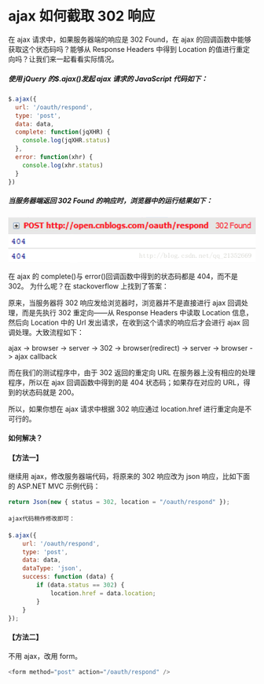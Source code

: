 # ajax 如何截取 302 响应

在 ajax 请求中，如果服务器端的响应是 302 Found，在 ajax 的回调函数中能够获取这个状态码吗？能够从 Response Headers 中得到 Location 的值进行重定向吗？让我们来一起看看实际情况。

##### 使用 jQuery 的\$.ajax()发起 ajax 请求的 JavaScript 代码如下：

```javascript
$.ajax({
  url: '/oauth/respond',
  type: 'post',
  data: data,
  complete: function(jqXHR) {
    console.log(jqXHR.status)
  },
  error: function(xhr) {
    console.log(xhr.status)
  }
})
```

<!-- more -->

##### 当服务器端返回 302 Found 的响应时，浏览器中的运行结果如下：

![111](./assets/ajax/111.png)

在 ajax 的 complete()与 error()回调函数中得到的状态码都是 404，而不是 302。
为什么呢？在 stackoverflow 上找到了答案：

原来，当服务器将 302 响应发给浏览器时，浏览器并不是直接进行 ajax 回调处理，而是先执行 302 重定向——从 Response Headers 中读取 Location 信息，然后向 Location 中的 Url 发出请求，在收到这个请求的响应后才会进行 ajax 回调处理。大致流程如下：

ajax -> browser -> server -> 302 -> browser(redirect) -> server -> browser -> ajax callback

而在我们的测试程序中，由于 302 返回的重定向 URL 在服务器上没有相应的处理程序，所以在 ajax 回调函数中得到的是 404 状态码；如果存在对应的 URL，得到的状态码就是 200。

所以，如果你想在 ajax 请求中根据 302 响应通过 location.href 进行重定向是不可行的。

#### 如何解决？

#### 【方法一】

继续用 ajax，修改服务器端代码，将原来的 302 响应改为 json 响应，比如下面的 ASP.NET MVC 示例代码：

```javascript
return Json(new { status = 302, location = "/oauth/respond" });

ajax代码稍作修改即可：

$.ajax({
    url: '/oauth/respond',
    type: 'post',
    data: data,
    dataType: 'json',
    success: function (data) {
        if (data.status == 302) {
            location.href = data.location;
        }
    }
});
```

#### 【方法二】

不用 ajax，改用 form。

```javascript
<form method="post" action="/oauth/respond" />
```
